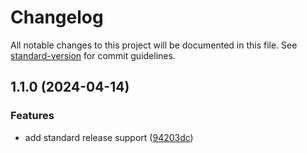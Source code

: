 # Changelog

All notable changes to this project will be documented in this file. See [standard-version](https://github.com/conventional-changelog/standard-version) for commit guidelines.

## 1.1.0 (2024-04-14)


### Features

* add standard release support ([94203dc](https://github.com/adammmusial/hashmap/commit/94203dce29da6910ae28e8a9e532aedba3ac8d0b))
